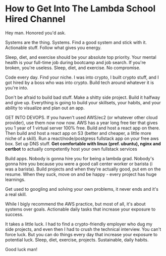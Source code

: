 # How to Get Into The Lambda School Hired Channel

Hey man. Honored you'd ask.

Systems are the thing. Systems. Find a good system and stick with it. Actionable stuff. Follow what gives you energy.

Sleep, diet, and exercise should be your absolute top priority. Your mental health is your full-time job during bootcamp and job search. If you're broken, you're useless. Sleep, diet, and exercise. No compromise.

Code every day. Find your niche. I was into crypto, I built crypto stuff, and I got hired by a boss who was into crypto. Build tech around whatever it is you're into.

Don't be afraid to build bad stuff. Make a shitty side project. Build it halfway and give up. Everything is going to build your skillsets, your habits, and your ability to visualize and plan out an app.

GET INTO DEVOPS. If you haven't used AWS/ec2 (or whatever other cloud provider), use them now now now. AWS has a year long free tier that gives you 1 year of 1 virtual server 100% free. Build and host a react app on there. Then build and host a react app on S3 (better and cheaper, a little more niche of a skill). Run a react/node/postgress fullstack app on your free aws box. Set up DNS stuff. **Get comfortable with linux (pref. ubuntu), nginx and certbot** to actually competently host your own fullstack services

Build apps. Nobody is gonna hire you for being a lambda grad. Nobody's gonna hire you because you were a good call center worker or barista (i was a barista). Build projects and when they're actually good, put em on the resume. When they suck, move on and be happy - every project has huge learnings.

Get used to googling and solving your own problems, it never ends and it's a real skill.

While I bigly recommend the AWS practice, but most of all, it's about systems over goals. Actionable daily tasks that increase your exposure to success.

It takes a little luck. I had to find a crypto-friendly employer who dug my side projects, and even then I had to crush the technical interview. You can't force luck. But you can do things every day that increase your exposure to potential luck. Sleep, diet, exercise, projects. Sustainable, daily habits.

Good luck man!
